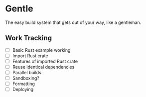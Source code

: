 # Gentle

The easy build system that gets out of your way, like a gentleman.

## Work Tracking

- [ ] Basic Rust example working
- [ ] Import Rust crate
- [ ] Features of imported Rust crate
- [ ] Reuse identical dependencies
- [ ] Parallel builds
- [ ] Sandboxing?
- [ ] Formatting
- [ ] Deploying
